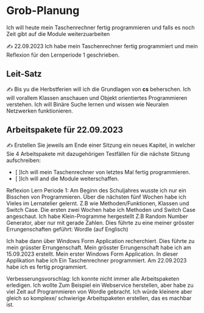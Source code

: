 # Grob-Planung
Ich will heute mein Taschenrechner fertig programmieren und falls es noch Zeit gibt auf die Module weiterzuarbeiten 

✍️ 22.09.2023
Ich habe mein Taschenrechner fertig programmiert und mein Reflexion für den Lernperiode 1 geschrieben.

## Leit-Satz

✍️ Bis yu die Herbstferien will ich die Grundlagen von **cs** beherschen. Ich will vorallem Klassen anschauen und Objekt orientiertes Programmieren verstehen. Ich will Binäre Suche lernen und wissen wie Neuralen Netzwerken funktionieren. 

## Arbeitspakete für 22.09.2023

✍️ Erstellen Sie jeweils am Ende einer Sitzung ein neues Kapitel, in welcher Sie 4 Arbeitspakete mit dazugehörigen Testfällen für die nächste Sitzung aufschreiben:

- [ ]Ich will mein Taschenrechner von letztes Mal fertig programmieren.
- [ ]Ich will and die Module weiterschaffen.




Reflexion Lern Periode 1:
Am Beginn des Schuljahres wusste ich nur ein Bisschen von Programmieren. Über die nächsten fünf Wochen habe ich Vieles im Lernatelier gelernt. Z.B wie Methoden/Funktionen, Klassen und Switch Case. Die ersten zwei Wochen habe ich Methoden und Switch Case angeschaut. Ich habe Klein-Programme hergestellt Z.B Random Number Generator, aber nur mit gerade Zahlen. 
Dies führte zu eine meiner grösster Errungenschaften geführt: Wordle (auf Englisch)

Ich habe dann über Windows Form Application recherchiert. Dies führte zu mein grüsster Errungenschaft. 
Mein grösster Errungenschaft habe ich am 15.09.2023 erstellt. Mein erster Windows Form Application. In dieser Applikation habe ich Ein Taschenrechner programmiert. Am 22.09.2023 habe ich es fertig programmiert.

Verbesserungsvorschlag:
Ich konnte nicht immer alle Arbeitspaketen erledigen. Ich wollte Zum Beispiel ein Webservice herstellen, aber habe zu viel Zeit auf Programmieren von Wordle gebracht. Ich würde kleinere aber gleich so komplexe/ schwierige Arbeitspaketen erstellen, das es machbar ist.
